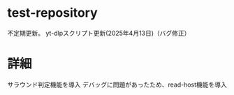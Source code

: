 # test-repository
不定期更新。
yt-dlpスクリプト更新(2025年4月13日)（バグ修正）
# 詳細
サラウンド判定機能を導入
デバッグに問題があったため、read-host機能を導入
